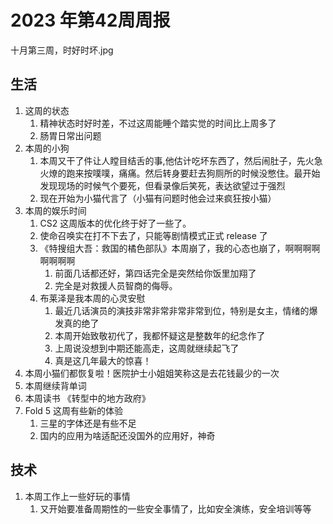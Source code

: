 # 2023 年第42周周报

十月第三周，时好时坏.jpg

## 生活

1. 这周的状态
    1. 精神状态时好时差，不过这周能睡个踏实觉的时间比上周多了
    2. 肠胃日常出问题
2. 本周的小狗
    1. 本周又干了件让人瞠目结舌的事,他估计吃坏东西了，然后闹肚子，先火急火燎的跑来按噗噗，痛痛。然后转身要赶去狗厕所的时候没憋住。最开始发现现场的时候气个要死，但看录像后笑死，表达欲望过于强烈
    2. 现在开始为小猫代言了（小猫有问题时他会过来疯狂按小猫）
3. 本周的娱乐时间
    1. CS2 这周版本的优化终于好了一些了。
    2. 使命召唤实在打不下去了，只能等剧情模式正式 release 了
    3. 《特搜组大吾：救国的橘色部队》本周崩了，我的心态也崩了，啊啊啊啊啊啊啊啊
        1. 前面几话都还好，第四话完全是突然给你饭里加翔了
        2. 完全是对救援人员智商的侮辱。
    4. 布莱泽是我本周的心灵安慰
        1. 最近几话演员的演技非常非常非常非常到位，特别是女主，情绪的爆发真的绝了
        2. 本周开始致敬初代了，我都怀疑这是整数年的纪念作了
        3. 上周说没想到中期还能高走，这周就继续起飞了
        4. 真是这几年最大的惊喜！
4. 本周小猫们都恢复啦！医院护士小姐姐笑称这是去花钱最少的一次
5. 本周继续背单词
6. 本周读书 《转型中的地方政府》
7. Fold 5 这周有些新的体验
    1. 三星的字体还是有些不足
    2. 国内的应用为啥适配还没国外的应用好，神奇

## 技术

1. 本周工作上一些好玩的事情
    1. 又开始要准备周期性的一些安全事情了，比如安全演练，安全培训等等
    
